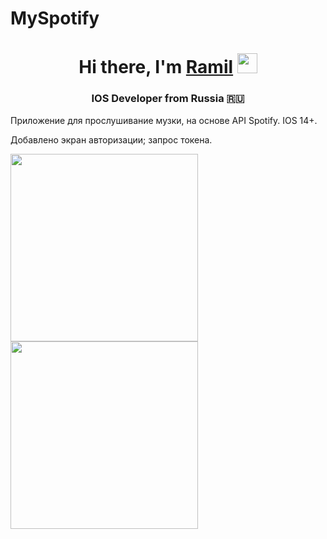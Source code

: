 # MySpotify
<h1 align="center">Hi there, I'm <a href="https://github.com/Ramalike" target="_blank">Ramil</a> 
<img src="https://github.com/blackcater/blackcater/raw/main/images/Hi.gif" height="32"/></h1>
<h3 align="center"> IOS Developer from Russia 🇷🇺</h3>

Приложение для прослушивание музки, на основе API Spotify. IOS 14+.

Добавлено экран авторизации; запрос токена.

<img src="https://i.ibb.co/NnNxGF0/Simulator-Screen-Shot-i-Phone-11-2022-02-26-at-19-27-28.png" width="300">

<img src="https://i.ibb.co/JchySGc/Simulator-Screen-Shot-i-Phone-11-2022-02-26-at-22-45-21.png" width="300">
